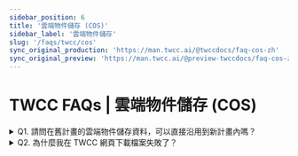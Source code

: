 ```yaml
---
sidebar_position: 6
title: '雲端物件儲存 (COS)'
sidebar_label: '雲端物件儲存'
slug: '/faqs/twcc/cos'
sync_original_production: 'https://man.twcc.ai/@twccdocs/faq-cos-zh' 
sync_original_preview: 'https://man.twcc.ai/@preview-twccdocs/faq-cos-zh'
---
```


# TWCC FAQs | 雲端物件儲存 (COS)

<details>

<summary> Q1. 請問在舊計畫的雲端物件儲存資料，可以直接沿用到新計畫內嗎？</summary>

很抱歉！目前 TWCC 沒有提供雲端物件儲存資料直接移轉至另一計畫的服務，您可以使用第三方軟體將舊計畫資料下載至本地端，再從本機端將資料上傳到新計畫的雲端物件儲存空間，詳細操作方法請參考[此文件](/docs/member/tutorials/project-transfer.md)。

</details>

<details>

<summary> Q2. 為什麼我在 TWCC 網頁下載檔案失敗了？</summary>

TWCC 網頁有流量限制，單一檔案上傳或下載不能超過 1 GB。
請確認您的檔案大小，如需下載大容量檔案，我們建議您透過第三方軟體 (e.g., S3 Browser) 進行下載。

</details>